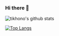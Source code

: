 ### Hi there 👋

![tikhono's github stats](https://github-readme-stats.vercel.app/api?username=tikhono&hide=stars&count_private=true&show_icons=true&theme=dark)

[![Top Langs](https://github-readme-stats.vercel.app/api/top-langs/?username=tikhono&hide=javascript,html&theme=dark)](https://github.com/anuraghazra/github-readme-stats)

<!--
**tikhono/tikhono** is a ✨ _special_ ✨ repository because its `README.md` (this file) appears on your GitHub profile.

Here are some ideas to get you started:

- 🔭 I’m currently working on ...
- 🌱 I’m currently learning ...
- 👯 I’m looking to collaborate on ...
- 🤔 I’m looking for help with ...
- 💬 Ask me about ...
- 📫 How to reach me: ...
- 😄 Pronouns: ...
- ⚡ Fun fact: ...
-->
